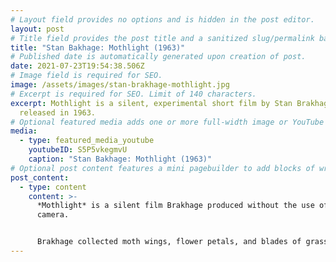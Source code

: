 ```yaml
---
# Layout field provides no options and is hidden in the post editor.
layout: post
# Title field provides the post title and a sanitized slug/permalink based on the title content. !!! Use a descriptive title and then do not change it !!!
title: "Stan Bakhage: Mothlight (1963)"
# Published date is automatically generated upon creation of post.
date: 2021-07-23T19:54:38.506Z
# Image field is required for SEO.
image: /assets/images/stan-brakhage-mothlight.jpg
# Excerpt is required for SEO. Limit of 140 characters.
excerpt: Mothlight is a silent, experimental short film by Stan Brakhage,
  released in 1963.
# Optional featured media adds one or more full-width image or YouTube embeds to the top of the post.
media:
  - type: featured_media_youtube
    youtubeID: S5P5vkegmvU
    caption: "Stan Bakhage: Mothlight (1963)"
# Optional post content features a mini pagebuilder to add blocks of written content, images, and YouTube embeds to the post. Recommended at least one instance of WYSIWYG block.
post_content:
  - type: content
    content: >-
      *Mothlight* is a silent film Brakhage produced without the use of a
      camera.


      Brakhage collected moth wings, flower petals, and blades of grass. The resulting assemblage was then contact-printed at a lab to allow projection in a cinema.
---
```

